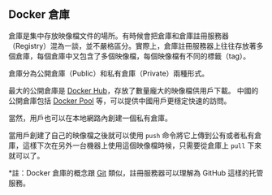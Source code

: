 ## Docker 倉庫

倉庫是集中存放映像檔文件的場所。有時候會把倉庫和倉庫註冊服務器（Registry）混為一談，並不嚴格區分。實際上，倉庫註冊服務器上往往存放著多個倉庫，每個倉庫中又包含了多個映像檔，每個映像檔有不同的標籤（tag）。

倉庫分為公開倉庫（Public）和私有倉庫（Private）兩種形式。

最大的公開倉庫是 [Docker Hub](https://hub.docker.com)，存放了數量龐大的映像檔供用戶下載。
中國的公開倉庫包括 [Docker Pool](http://www.dockerpool.com) 等，可以提供中國用戶更穩定快速的訪問。

當然，用戶也可以在本地網路內創建一個私有倉庫。

當用戶創建了自己的映像檔之後就可以使用 `push` 命令將它上傳到公有或者私有倉庫，這樣下次在另外一台機器上使用這個映像檔時候，只需要從倉庫上 `pull` 下來就可以了。

*註：Docker 倉庫的概念跟 [Git](http://git-scm.com) 類似，註冊服務器可以理解為 GitHub 這樣的托管服務。
